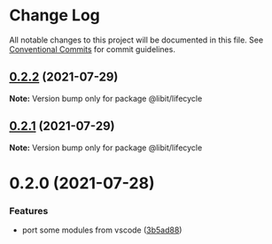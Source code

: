 # Change Log

All notable changes to this project will be documented in this file.
See [Conventional Commits](https://conventionalcommits.org) for commit guidelines.

## [0.2.2](https://gitr.net/mindary/libit/compare/@libit/lifecycle@0.2.1...@libit/lifecycle@0.2.2) (2021-07-29)

**Note:** Version bump only for package @libit/lifecycle





## [0.2.1](https://gitr.net/mindary/libit/compare/@libit/lifecycle@0.2.0...@libit/lifecycle@0.2.1) (2021-07-29)

**Note:** Version bump only for package @libit/lifecycle





# 0.2.0 (2021-07-28)


### Features

* port some modules from vscode ([3b5ad88](https://gitr.net/mindary/libit/commits/3b5ad8847e216734301b1c1bd2a8a81994f3c1c1))
